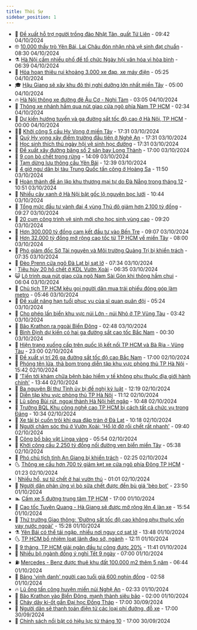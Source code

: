```yaml
---
title: Thời Sự
sidebar_position: 1
---
```


<!-- vnexpress-thoi-su:START -->
- 🦒 [Đề xuất hỗ trợ người trồng đào Nhật Tân, quất Tứ Liên](https://vnexpress.net/de-xuat-ho-tro-nguoi-trong-dao-nhat-tan-quat-tu-lien-4800277.html) - 09:42 04/10/2024
- 🤓 [10.000 thầy trò Yên Bái, Lai Châu đón nhận nhà vệ sinh đạt chuẩn](https://vnexpress.net/10-000-thay-tro-yen-bai-lai-chau-don-nhan-nha-ve-sinh-dat-chuan-4800284.html) - 08:30 04/10/2024
- ⚗️ [Hà Nội cấm nhiều phố để tổ chức Ngày hội văn hóa vì hòa bình](https://vnexpress.net/ha-noi-cam-nhieu-pho-de-to-chuc-ngay-hoi-van-hoa-vi-hoa-binh-4800215.html) - 06:39 04/10/2024
- 🌊 [Hỏa hoạn thiêu rụi khoảng 3.000 xe đạp, xe máy điện](https://vnexpress.net/hoa-hoan-thieu-rui-khoang-3-000-xe-dap-xe-may-dien-4800216.html) - 05:25 04/10/2024
- 🎓 [Hậu Giang sẽ xây khu đô thị nghỉ dưỡng lớn nhất miền Tây](https://vnexpress.net/hau-giang-se-xay-khu-do-thi-nghi-duong-lon-nhat-mien-tay-4800178.html) - 05:00 04/10/2024
- 🔥 [Hà Nội thông xe đường đê Âu Cơ - Nghi Tàm](https://vnexpress.net/ha-noi-thong-xe-duong-de-au-co-nghi-tam-4800089.html) - 03:05 04/10/2024
- 🦏 [Thông xe nhánh hầm qua nút giao cửa ngõ phía Nam TP HCM](https://vnexpress.net/thong-xe-nhanh-ham-qua-nut-giao-cua-ngo-phia-nam-tp-hcm-4800082.html) - 02:34 04/10/2024
- 👺 [Dự kiến hướng tuyến và ga đường sắt tốc độ cao ở Hà Nội, TP HCM](https://vnexpress.net/du-kien-huong-tuyen-va-ga-duong-sat-toc-do-cao-o-ha-noi-tp-hcm-4799856.html) - 00:00 04/10/2024
- 🧑‍🏫 [Khởi công 5 cầu Hy Vọng ở miền Tây](https://vnexpress.net/khoi-cong-5-cau-hy-vong-o-mien-tay-4799564.html) - 17:31 03/10/2024
- 🚦 [Quỹ Hy vọng xây điểm trường đầu tiên ở Nghệ An](https://vnexpress.net/quy-hy-vong-xay-diem-truong-dau-tien-o-nghe-an-4799765.html) - 17:31 03/10/2024
- 🎉 [Học sinh thích thú ngày hội vệ sinh học đường](https://vnexpress.net/hoc-sinh-thich-thu-ngay-hoi-ve-sinh-hoc-duong-4799951.html) - 17:31 03/10/2024
- 🦒 [Đề xuất xây đường băng số 2 sân bay Long Thành](https://vnexpress.net/de-xuat-xay-duong-bang-so-2-san-bay-long-thanh-4799970.html) - 17:00 03/10/2024
- 🤗 [9 con bò chết trong rừng](https://vnexpress.net/9-con-bo-chet-trong-rung-4799976.html) - 14:09 03/10/2024
- 💼 [Tạm dừng lưu thông cầu Yên Bái](https://vnexpress.net/tam-dung-luu-thong-cau-yen-bai-4799990.html) - 12:39 03/10/2024
- 🤩 [4 giờ ngư dân bị tàu Trung Quốc tấn công ở Hoàng Sa](https://vnexpress.net/4-gio-ngu-dan-bi-tau-trung-quoc-tan-cong-o-hoang-sa-4799837.html) - 11:50 03/10/2024
- 🤡 [Hoàn thành đề án lập khu thương mại tự do Đà Nẵng trong tháng 12](https://vnexpress.net/hoan-thanh-de-an-lap-khu-thuong-mai-tu-do-da-nang-trong-thang-12-4799955.html) - 10:51 03/10/2024
- 💯 [Nhiều cây xanh ở Hà Nội bật gốc lộ nguyên bọc lưới](https://vnexpress.net/nhieu-cay-xanh-o-ha-noi-bat-goc-lo-nguyen-boc-luoi-4799915.html) - 10:44 03/10/2024
- 👺 [Tổng mức đầu tư vành đai 4 vùng Thủ đô giảm hơn 2.100 tỷ đồng](https://vnexpress.net/tong-muc-dau-tu-vanh-dai-4-vung-thu-do-giam-hon-2-100-ty-dong-4799813.html) - 09:27 03/10/2024
- 🌮 [20 cụm công trình vệ sinh mới cho học sinh vùng cao](https://vnexpress.net/20-cum-cong-trinh-ve-sinh-moi-cho-hoc-sinh-vung-cao-4799877.html) - 09:20 03/10/2024
- 🥸 [Hơn 300.000 tỷ đồng cam kết đầu tư vào Bến Tre](https://vnexpress.net/hon-300-000-ty-dong-cam-ket-dau-tu-vao-ben-tre-4799805.html) - 09:07 03/10/2024
- 🐻 [Hơn 32.000 tỷ đồng mở rộng cao tốc từ TP HCM về miền Tây](https://vnexpress.net/hon-32-000-ty-dong-mo-rong-cao-toc-tu-tp-hcm-ve-mien-tay-4799836.html) - 08:00 03/10/2024
- 👀 [Phó giám đốc Sở Tài nguyên và Môi trường Quảng Trị bị khiển trách](https://vnexpress.net/pho-giam-doc-so-tai-nguyen-va-moi-truong-quang-tri-bi-khien-trach-4799835.html) - 07:35 03/10/2024
- 🤔 [Đèo Prenn cửa ngõ Đà Lạt bị sạt lở](https://vnexpress.net/sat-lo-deo-prenn-4799850.html) - 07:34 03/10/2024
- 🕯 [Tiêu hủy 20 hổ chết ở KDL Vườn Xoài](https://vnexpress.net/tieu-huy-20-ho-chet-o-kdl-vuon-xoai-4799775.html) - 06:35 03/10/2024
- 😺 [Lộ trình qua nút giao cửa ngõ Nam Sài Gòn khi thông hầm chui](https://vnexpress.net/lo-trinh-qua-nut-giao-cua-ngo-nam-sai-gon-khi-thong-ham-chui-4799786.html) - 06:04 03/10/2024
- 🦆 [Chủ tịch TP HCM kêu gọi người dân mua trái phiếu đóng góp làm metro](https://vnexpress.net/chu-tich-tp-hcm-keu-goi-nguoi-dan-mua-trai-phieu-dong-gop-lam-metro-4799794.html) - 05:46 03/10/2024
- 🧰 [Đề xuất nâng hạn tuổi phục vụ của sĩ quan quân đội](https://vnexpress.net/de-xuat-nang-han-tuoi-phuc-vu-cua-si-quan-quan-doi-4799696.html) - 05:24 03/10/2024
- 🦍 [Cho phép lấn biển khu vực núi Lớn - núi Nhỏ ở TP Vũng Tàu](https://vnexpress.net/cho-phep-lan-bien-khu-vuc-nui-lon-nui-nho-o-tp-vung-tau-4799692.html) - 03:42 03/10/2024
- 🧰 [Bão Krathon ra ngoài Biển Đông](https://vnexpress.net/bao-krathon-ra-ngoai-bien-dong-4799633.html) - 02:48 03/10/2024
- 💃 [Bình Định dự kiến có hai ga đường sắt cao tốc Bắc Nam](https://vnexpress.net/binh-dinh-du-kien-co-hai-ga-duong-sat-cao-toc-bac-nam-4799570.html) - 00:30 03/10/2024
- 🧰 [Hiện trạng xuống cấp trên quốc lộ kết nối TP HCM và Bà Rịa - Vũng Tàu](https://vnexpress.net/hien-trang-xuong-cap-tren-quoc-lo-ket-noi-tp-hcm-va-ba-ria-vung-tau-4799137.html) - 23:00 02/10/2024
- 🚀 [Đề xuất vị trí 26 ga đường sắt tốc độ cao Bắc Nam](https://vnexpress.net/de-xuat-vi-tri-26-ga-duong-sat-toc-do-cao-bac-nam-4799477.html) - 17:00 02/10/2024
- 🎊 [Phóng tên lửa, thả bom trong diễn tập khu vực phòng thủ TP Hà Nội](https://vnexpress.net/phong-ten-lua-tha-bom-trong-dien-tap-khu-vuc-phong-thu-tp-ha-noi-4799547.html) - 15:42 02/10/2024
- 🤭 [&#39;Tiến tới khám chữa bệnh bảo hiểm y tế không phụ thuộc địa giới hành chính&#39;](https://vnexpress.net/tien-toi-kham-chua-benh-bao-hiem-y-te-khong-phu-thuoc-dia-gioi-hanh-chinh-4799552.html) - 13:44 02/10/2024
- 🤗 [Ba nguyên Bí thư Tỉnh ủy bị đề nghị kỷ luật](https://vnexpress.net/ba-nguyen-bi-thu-tinh-uy-bi-de-nghi-ky-luat-4799546.html) - 12:19 02/10/2024
- 🌈 [Diễn tập khu vực phòng thủ TP Hà Nội](https://vnexpress.net/dien-tap-khu-vuc-phong-thu-tp-ha-noi-4799519.html) - 11:12 02/10/2024
- 🦣 [Lũ sông Bùi rút, ngoại thành Hà Nội hết ngập](https://vnexpress.net/lu-song-bui-rut-ngoai-thanh-ha-noi-het-ngap-4799512.html) - 10:48 02/10/2024
- 🎡 [Trưởng BQL Khu công nghệ cao TP HCM bị cách tất cả chức vụ trong Đảng](https://vnexpress.net/truong-bql-khu-cong-nghe-cao-tp-hcm-bi-cach-tat-ca-chuc-vu-trong-dang-4799518.html) - 10:34 02/10/2024
- 🦏 [Xe tải bị cuốn trôi khi qua đập tràn ở Đà Lạt](https://vnexpress.net/o-to-bi-lu-cuon-4799502.html) - 10:18 02/10/2024
- 🎊 [Người chăm sóc thú ở Vườn Xoài: &#39;Hổ lờ đờ rồi chết rất nhanh&#39;](https://vnexpress.net/nguoi-cham-soc-thu-o-vuon-xoai-ho-lo-do-roi-chet-rat-nhanh-4799378.html) - 09:40 02/10/2024
- 🫶 [Công bố bảo vật Linga vàng](https://vnexpress.net/cong-bo-bao-vat-linga-vang-4799345.html) - 05:54 02/10/2024
- 🤔 [Khởi công cầu 2.250 tỷ đồng nối đường ven biển miền Tây](https://vnexpress.net/khoi-cong-cau-2-250-ty-dong-noi-duong-ven-bien-mien-tay-4799359.html) - 05:38 02/10/2024
- 🤠 [Phó chủ tịch tỉnh An Giang bị khiển trách](https://vnexpress.net/pho-chu-tich-tinh-an-giang-bi-khien-trach-4799247.html) - 02:25 02/10/2024
- 🌜 [Thông xe cầu hơn 700 tỷ giảm kẹt xe cửa ngõ phía Đông TP HCM](https://vnexpress.net/thong-xe-cau-hon-700-ty-giam-ket-xe-cua-ngo-phia-dong-tp-hcm-4799206.html) - 01:23 02/10/2024
- 🕯 [Nhiều hổ, sư tử chết ở hai vườn thú](https://vnexpress.net/nhieu-ho-su-tu-chet-o-hai-vuon-thu-4799111.html) - 01:01 02/10/2024
- 🤔 [Người dân phản ứng vì bò sữa chết được đền bù giá &#39;bèo bọt&#39;](https://vnexpress.net/nguoi-dan-phan-ung-vi-bo-sua-chet-duoc-den-bu-gia-beo-bot-4799087.html) - 23:50 01/10/2024
- 🏊 [Cấm xe 5 đường trung tâm TP HCM](https://vnexpress.net/cam-xe-5-duong-trung-tam-tp-hcm-4798545.html) - 17:00 01/10/2024
- 🌮 [Cao tốc Tuyên Quang - Hà Giang sẽ được mở rộng lên 4 làn xe](https://vnexpress.net/cao-toc-tuyen-quang-ha-giang-se-duoc-mo-rong-len-4-lan-xe-4799146.html) - 15:54 01/10/2024
- 🫣 [Thứ trưởng Giao thông: &#39;Đường sắt tốc độ cao không phụ thuộc vốn vay nước ngoài&#39;](https://vnexpress.net/thu-truong-giao-thong-duong-sat-toc-do-cao-khong-phu-thuoc-von-vay-nuoc-ngoai-4799119.html) - 15:28 01/10/2024
- ⚗️ [Yên Bái có thể tái ngập, nhiều nơi nguy cơ sạt lở](https://vnexpress.net/yen-bai-co-the-tai-ngap-nhieu-noi-nguy-co-sat-lo-4799120.html) - 13:48 01/10/2024
- 🌜 [TP HCM bổ nhiệm loạt lãnh đạo sở, ngành](https://vnexpress.net/tp-hcm-bo-nhiem-loat-lanh-dao-so-nganh-4799115.html) - 12:11 01/10/2024
- 🌁 [9 tháng, TP HCM giải ngân đầu tư công được 20%](https://vnexpress.net/9-thang-tp-hcm-giai-ngan-dau-tu-cong-duoc-20-4799110.html) - 11:41 01/10/2024
- 🐲 [Nhiều bộ ngành đồng ý nghỉ Tết 9 ngày](https://vnexpress.net/nhieu-bo-nganh-dong-y-nghi-tet-9-ngay-4798732.html) - 07:00 01/10/2024
- ⛽️ [Mercedes - Benz được thuê khu đất 100.000 m2 thêm 5 năm](https://vnexpress.net/mercedes-benz-duoc-thue-khu-dat-100-000-m2-them-5-nam-4798960.html) - 06:44 01/10/2024
- 🗽 [Bảng &#39;vinh danh&#39; người cao tuổi giá 600 nghìn đồng](https://vnexpress.net/bang-vinh-danh-nguoi-cao-tuoi-gia-600-nghin-dong-4798608.html) - 02:58 01/10/2024
- 🔥 [Lũ ống tấn công huyện miền núi Nghệ An](https://vnexpress.net/lu-ong-tan-cong-huyen-mien-nui-nghe-an-4798770.html) - 02:33 01/10/2024
- 💯 [Bão Krathon vào Biển Đông, mạnh thành siêu bão](https://vnexpress.net/bao-krathon-vao-bien-dong-manh-thanh-sieu-bao-4798769.html) - 02:00 01/10/2024
- 🦆 [Cháy dãy ki-ốt gần Đại học Đồng Tháp](https://vnexpress.net/chay-day-ki-ot-gan-dai-hoc-dong-thap-4798706.html) - 17:00 30/09/2024
- 🫣 [Người dân sẽ thanh toán điện tử các loại phí đường, đỗ xe](https://vnexpress.net/nguoi-dan-se-thanh-toan-dien-tu-cac-loai-phi-duong-do-xe-4798681.html) - 17:00 30/09/2024
- 🤡 [Chính sách nổi bật có hiệu lực từ tháng 10](https://vnexpress.net/chinh-sach-noi-bat-co-hieu-luc-tu-thang-10-4798217.html) - 17:00 30/09/2024<!-- vnexpress-thoi-su:END -->